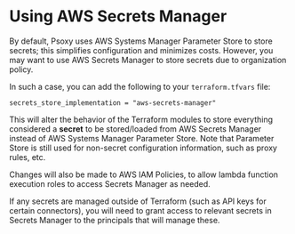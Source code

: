 # Using AWS Secrets Manager

By default, Psoxy uses AWS Systems Manager Parameter Store to store secrets; this simplifies configuration and minimizes costs. However, you may want to use AWS Secrets Manager to store secrets due to organization policy.

In such a case, you can add the following to your `terraform.tfvars` file:

```hcl
secrets_store_implementation = "aws-secrets-manager"
```

This will alter the behavior of the Terraform modules to store everything considered a **secret** to be stored/loaded from AWS Secrets Manager instead of AWS Systems Manager Parameter Store. Note that Parameter Store is still used for non-secret configuration information, such as proxy rules, etc.

Changes will also be made to AWS IAM Policies, to allow lambda function execution roles to access Secrets Manager as needed.

If any secrets are managed outside of Terraform (such as API keys for certain connectors), you will need to grant access to relevant secrets in Secrets Manager to the principals that will manage these.
